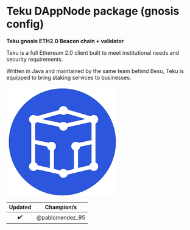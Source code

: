 # Teku DAppNode package (gnosis config)

**Teku gnosis ETH2.0 Beacon chain + validator**

Teku is a full Ethereum 2.0 client built to meet institutional needs and security requirements.

Written in Java and maintained by the same team behind Besu, Teku is equipped to bring staking services to businesses.

![avatar](teku-avatar.png)

|      Updated       |   Champion/s    |
| :----------------: | :-------------: |
| :heavy_check_mark: | @pablomendez_95 |
